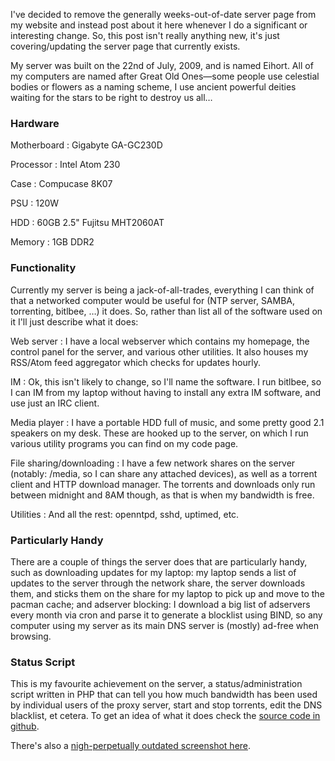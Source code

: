 I've decided to remove the generally weeks-out-of-date server page from my website and instead post about it here whenever I do a significant or interesting change. So, this post isn't really anything new, it's just covering/updating the server page that currently exists.

My server was built on the 22nd of July, 2009, and is named Eihort. All of my computers are named after Great Old Ones—some people use celestial bodies or flowers as a naming scheme, I use ancient powerful deities waiting for the stars to be right to destroy us all…

### Hardware

Motherboard
: Gigabyte GA-GC230D
  
Processor
: Intel Atom 230

Case
: Compucase 8K07

PSU
: 120W

HDD
: 60GB 2.5" Fujitsu MHT2060AT

Memory
: 1GB DDR2

### Functionality

Currently my server is being a jack-of-all-trades, everything I can think of that a networked computer would be useful for (NTP server, SAMBA, torrenting, bitlbee, …) it does. So, rather than list all of the software used on it I'll just describe what it does:

Web server
: I have a local webserver which contains my homepage, the control panel for the server, and various other utilities. It also houses my RSS/Atom feed aggregator which checks for updates hourly.

IM
: Ok, this isn't likely to change, so I'll name the software. I run bitlbee, so I can IM from my laptop without having to install any extra IM software, and use just an IRC client.

Media player
: I have a portable HDD full of music, and some pretty good 2.1 speakers on my desk. These are hooked up to the server, on which I run various utility programs you can find on my code page.

File sharing/downloading
: I have a few network shares on the server (notably: /media, so I can share any attached devices), as well as a torrent client and HTTP download manager. The torrents and downloads only run between midnight and 8AM though, as that is when my bandwidth is free.

Utilities
: And all the rest: openntpd, sshd, uptimed, etc.

### Particularly Handy

There are a couple of things the server does that are particularly handy, such as downloading updates for my laptop: my laptop sends a list of updates to the server through the network share, the server downloads them, and sticks them on the share for my laptop to pick up and move to the pacman cache; and adserver blocking: I download a big list of adservers every month via cron and parse it to generate a blocklist using BIND, so any computer using my server as its main DNS server is (mostly) ad-free when browsing.

### Status Script

This is my favourite achievement on the server, a status/administration script written in PHP that can tell you how much bandwidth has been used by individual users of the proxy server, start and stop torrents, edit the DNS blacklist, et cetera. To get an idea of what it does check the [source code in github](http://github.com/Barrucadu/eihortstatus/tree/master).

There's also a [nigh-perpetually outdated screenshot here](http://www.barrucadu.co.uk/server/serverstatus.png).
